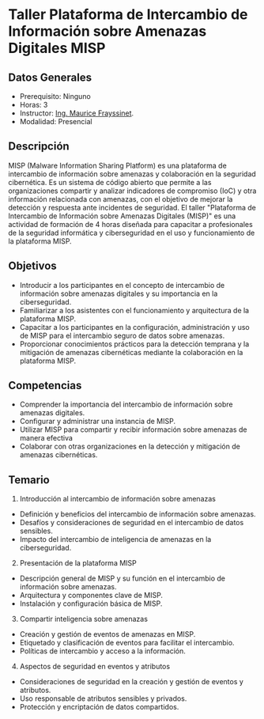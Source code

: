 # Taller Plataforma de Intercambio de Información sobre Amenazas Digitales MISP

## Datos Generales

- Prerequisito: Ninguno
- Horas: 3
- Instructor: [Ing. Maurice Frayssinet](https://pe.linkedin.com/in/mfrayssinet).
- Modalidad: Presencial

## Descripción

MISP (Malware Information Sharing Platform) es una plataforma de intercambio de información sobre amenazas y colaboración en la seguridad cibernética. Es un sistema de código abierto que permite a las organizaciones compartir y analizar indicadores de compromiso (IoC) y otra información relacionada con amenazas, con el objetivo de mejorar la detección y respuesta ante incidentes de seguridad.
El taller "Plataforma de Intercambio de Información sobre Amenazas Digitales (MISP)" es una actividad de formación de 4 horas diseñada para capacitar a profesionales de la seguridad informática y ciberseguridad en el uso y funcionamiento de la plataforma MISP. 

## Objetivos
- Introducir a los participantes en el concepto de intercambio de información sobre amenazas digitales y su importancia en la ciberseguridad.
- Familiarizar a los asistentes con el funcionamiento y arquitectura de la plataforma MISP.
- Capacitar a los participantes en la configuración, administración y uso de MISP para el intercambio seguro de datos sobre amenazas.
- Proporcionar conocimientos prácticos para la detección temprana y la mitigación de amenazas cibernéticas mediante la colaboración en la plataforma MISP.

## Competencias
- Comprender la importancia del intercambio de información sobre amenazas digitales.
- Configurar y administrar una instancia de MISP.
- Utilizar MISP para compartir y recibir información sobre amenazas de manera efectiva
- Colaborar con otras organizaciones en la detección y mitigación de amenazas cibernéticas.

## Temario

1. Introducción al intercambio de información sobre amenazas
- Definición y beneficios del intercambio de información sobre amenazas.
- Desafíos y consideraciones de seguridad en el intercambio de datos sensibles.
- Impacto del intercambio de inteligencia de amenazas en la ciberseguridad.

2. Presentación de la plataforma MISP
- Descripción general de MISP y su función en el intercambio de información sobre amenazas.
- Arquitectura y componentes clave de MISP.
- Instalación y configuración básica de MISP.

3. Compartir inteligencia sobre amenazas
- Creación y gestión de eventos de amenazas en MISP.
- Etiquetado y clasificación de eventos para facilitar el intercambio.
- Políticas de intercambio y acceso a la información.

4. Aspectos de seguridad en eventos y atributos
- Consideraciones de seguridad en la creación y gestión de eventos y atributos.
- Uso responsable de atributos sensibles y privados.
- Protección y encriptación de datos compartidos.


